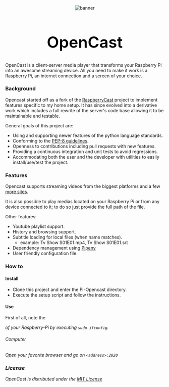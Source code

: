<div align="center">
  <img src="./assets/images/banner.png" alt="banner">
</div>
<h1 align="center" style="font-size: 50px; color:#000; font-weight: 600">OpenCast</h1>

OpenCast is a client-server media player that transforms your Raspberry Pi into an awesome streaming device.
All you need to make it work is a Raspberry Pi, an internet connection and a screen of your choice.

### Background
Opencast started off as a fork of the [RaspberryCast](https://github.com/vincelwt/RaspberryCast) project to implement features specific to my home setup. It has since evolved into a derivative work which includes a full rewrite of the server's code base allowing it to be maintainable and testable.

General goals of this project are:
- Using and supporting newer features of the python language standards.
- Conforming to the [PEP-8 guidelines](https://www.python.org/dev/peps/pep-0008/).
- Openness to contributions including pull requests with new features.
- Providing a continuous integration and unit tests to avoid regressions.
- Accommodating both the user and the developer with utilities to easily install/use/test the project.

### Features
Opencast supports streaming videos from the biggest platforms and a few [more sites](https://rg3.github.io/youtube-dl/supportedsites.html).

It is also possible to play medias located on your Raspberry Pi or from any device connected to it; to do so just provide the full path of the file.

Other features:
- Youtube playlist support.
- History and browsing support.
- Subtitle loading for local files (when name matches).
  - example: Tv Show S01E01.mp4, Tv Show S01E01.srt
- Dependency management using [Pipenv](https://github.com/pypa/pipenv)
- User friendly configuration file.

### How to
#### Install
- Clone this project and enter the Pi-Opencast directory.
- Execute the setup script and follow the instructions.

#### Use
First of all, note the <address> of your Raspberry-Pi by executing `sudo ifconfig`.

###### Computer
Open your favorite browser and go on `<address>:2020`


### License
OpenCast is distributed under the [MIT License](https://raw.githubusercontent.com/Tastyep/Pi-OpenCast/master/LICENSE)
